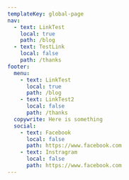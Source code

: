 ```yaml
---
templateKey: global-page
nav:
  - text: LinkTest
    local: true
    path: /blog
  - text: TestLink
    local: false
    path: /thanks
footer:
  menu:
    - text: LinkTest
      local: true
      path: /blog
    - text: LinkTest2
      local: false
      path: /thanks
  copywrite: Here is something
  social:
    - text: Facebook
      local: false
      path: https://www.facebook.com
    - text: Instragram
      local: false
      path: https://www.facebook.com
---
```

